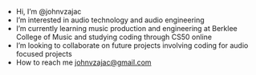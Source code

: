 - Hi, I’m @johnvzajac
- I’m interested in audio technology and audio engineering
- I’m currently learning music production and engineering at Berklee College of Music and studying coding through CS50 online
- I’m looking to collaborate on future projects involving coding for audio focused projects
- How to reach me johnvzajac@gmail.com

<!---
johnvzajac/johnvzajac is a ✨ special ✨ repository because its `README.md` (this file) appears on your GitHub profile.
You can click the Preview link to take a look at your changes.
--->
